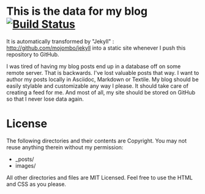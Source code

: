 # This is the data for my blog [![Build Status](https://travis-ci.org/deild/deild.github.io.svg?branch=master)](https://travis-ci.org/deild/deild.github.io)

It is automatically transformed by "Jekyll" : http://github.com/mojombo/jekyll into a static site whenever I push this repository to GitHub.

I was tired of having my blog posts end up in a database off on some remote server. That is backwards. I've lost valuable posts that way.
I want to author my posts locally in Asciidoc, Markdown or Textile. My blog should be easily stylable and customizable any way I please. It should take care of creating a feed for me. And most of all, my site should be stored on GitHub so that I never lose data again.

# License

The following directories and their contents are Copyright. You may not reuse anything therein without my permission:

* _posts/
* images/

All other directories and files are MIT Licensed. Feel free to use the HTML and CSS as you please.
